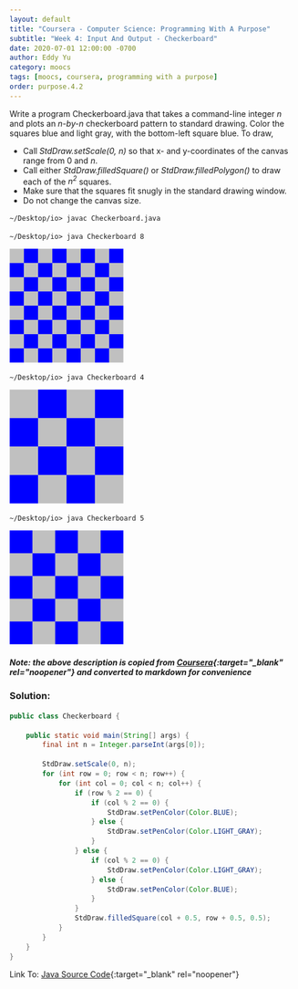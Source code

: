 ```yaml
---
layout: default
title: "Coursera - Computer Science: Programming With A Purpose"
subtitle: "Week 4: Input And Output - Checkerboard"
date: 2020-07-01 12:00:00 -0700
author: Eddy Yu
category: moocs
tags: [moocs, coursera, programming with a purpose]
order: purpose.4.2
---
```


Write a program Checkerboard.java that takes a command-line integer _n_ and 
plots an _n-by-n_ checkerboard pattern to standard drawing. Color the squares 
blue and light gray, with the bottom-left square blue. To draw,

* Call _StdDraw.setScale(0, n)_ so that x- and y-coordinates of the canvas 
  range from 0 and _n_.
* Call either _StdDraw.filledSquare()_ or _StdDraw.filledPolygon()_ to draw 
  each of the _n<sup>2</sup>_ squares.
* Make sure that the squares fit snugly in the standard drawing window.
* Do not change the canvas size. 

```
~/Desktop/io> javac Checkerboard.java

~/Desktop/io> java Checkerboard 8
```
<img src="checkerboard8.png" width="200">

```
~/Desktop/io> java Checkerboard 4
```
<img src="checkerboard4.png" width="200">

```
~/Desktop/io> java Checkerboard 5
```
<img src="checkerboard5.png" width="200">

##### Note: the above description is copied from [Coursera](https://coursera.cs.princeton.edu/introcs/assignments/io/specification.php){:target="_blank" rel="noopener"} and converted to markdown for convenience

### Solution:
```java
public class Checkerboard {

    public static void main(String[] args) {
        final int n = Integer.parseInt(args[0]);

        StdDraw.setScale(0, n);
        for (int row = 0; row < n; row++) {
            for (int col = 0; col < n; col++) {
                if (row % 2 == 0) {
                    if (col % 2 == 0) {
                        StdDraw.setPenColor(Color.BLUE);
                    } else {
                        StdDraw.setPenColor(Color.LIGHT_GRAY);
                    }
                } else {
                    if (col % 2 == 0) {
                        StdDraw.setPenColor(Color.LIGHT_GRAY);
                    } else {
                        StdDraw.setPenColor(Color.BLUE);
                    }
                }
                StdDraw.filledSquare(col + 0.5, row + 0.5, 0.5);
            }
        }
    }
}
``` 
Link To: [Java Source Code](https://github.com/eddycyu/programming-with-a-purpose/blob/master/src/Checkerboard.java){:target="_blank" rel="noopener"}
